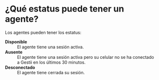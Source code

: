 # ¿Qué estatus puede tener un agente?

Los agentes pueden tener los estatus:

<dl>
  <dt><strong>Disponible</strong></dt>
  <dd>El agente tiene una sesión activa.</dd>
  <dt><strong>Ausente</strong></dt>
  <dd>El agente tiene una sesión activa pero su celular no se ha conectado a Gestii en los últimos 30 minutos.</dd>
  <dt><strong>Desconectado</strong></dt>
  <dd>El agente tiene cerrada su sesión.</dd>
</dl>
